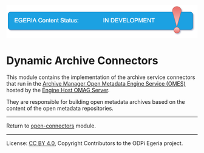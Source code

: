 <!-- SPDX-License-Identifier: CC-BY-4.0 -->
<!-- Copyright Contributors to the ODPi Egeria project 2020. -->

![InDev](../../../../open-metadata-publication/website/images/egeria-content-status-in-development.png#pagewidth)

# Dynamic Archive Connectors

This module contains the implementation of the
archive service connectors that run in the
[Archive Manager Open Metadata Engine Service (OMES)](../../../engine-services/archive-manager)
hosted by the
[Engine Host OMAG Server](../../../admin-services/docs/concepts/engine-host.md).

They are responsible for building open metadata archives based on the content of the open metadata repositories.


----
Return to [open-connectors](..) module.

----
License: [CC BY 4.0](https://creativecommons.org/licenses/by/4.0/),
Copyright Contributors to the ODPi Egeria project.